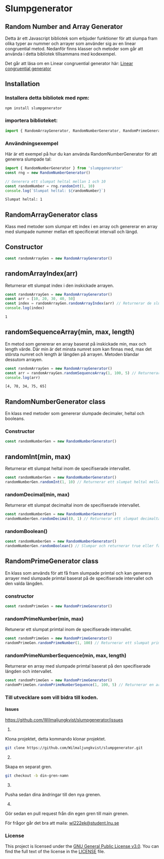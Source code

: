 # Slumpgenerator
## Random Number and Array Generator

Detta är ett Javascript bibliotek som erbjuder funktioner för att slumpa fram olika typer av nummer och arrayer som använder sig av en linear congruential metod. Nedanför finns klasser och metoder som går att använda i detta bibliotek tillsammans med kodexempel.

Det går att läsa om en Linear congruential generator här:
[Linear congruential generator](https://en.wikipedia.org/wiki/Linear_congruential_generator)

## Installation

### Installera detta bibliotek med npm:

```bash
npm install slumpgenerator
```

### importera biblioteket:

```Javascript
import { RandomArrayGenerator, RandomNumberGenerator, RandomPrimeGenerator, LinearCongruentialGenerator } from 'slumpgenerator'
```

### Användningsexempel

Här är ett exempel på hur du kan använda RandomNumberGenerator för att generera slumpade tal:

```javascript
import { RandomNumberGenerator } from 'slumpgenerator'
const rng = new RandomNumberGenerator()

// Generera ett slumpat heltal mellan 1 och 10
const randomNumber = rng.randomInt(1, 10)
console.log(`Slumpat heltal: ${randomNumber}`)
```
```bash
Slumpat heltal: 1
```

## RandomArrayGenerator class
Klass med metoder som slumpar ett index i en array och genererar en array med slumpade nummer mellan ett specificerat intervall och längd.

## Constructor
```Javascript
const randomArrayGen = new RandomArrayGenerator()
```

## randomArrayIndex(arr)
Returnerar ett slumpat index i den inskickade arrayen. 

```Javascript
const randomArrayGen = new RandomArrayGenerator()
const arr = [10, 20, 30, 40, 50]
const index = randomArrayGen.randomArrayIndex(arr) // Returnerar de slumpade index från arrayen.
console.log(index)
```
```bash
1
```

## randomSequenceArray(min, max, length)
En metod som genererar en array baserat på inskickade min, max och length värde. Där min är det minsta numret som kan finnas med, max det största numret och length är längden på arrayen. Metoden blandar dessutom arrayen.

```Javascript
const randomArrayGen = new RandomArrayGenerator()
const arr = randomArrayGen.randomSequenceArray(1, 100, 5) // Returnerar en array som innehåller 5 nummer mellan 1-100.
console.log(arr)
```
```bash
[4, 78, 34, 75, 65]
```

## RandomNumberGenerator class
En klass med metoder som genererar slumpade decimaler, heltal och booleans.

### Constructor 
```Javascript
const randomNumberGen = new RandomNumberGenerator()
```

## randomInt(min, max)
Returnerar ett slumpat heltal inom de specifiserade intervallet.
```Javascript
const randomNumberGen = new RandomNumberGenerator()
randomNumberGen.randomInt(1, 10) // Returnerar ett slumpat heltal mellan 1-10.
```

### randomDecimal(min, max)
Returnerar ett slumpat decimaltal inom de specifiserade intervallet.
```Javascript
const randomNumberGen = new RandomNumberGenerator()
randomNumberGen.randomDecimal(0, 1) // Returnerar ett slumpat decimaltal mellan 0-1.
```

### randomBoolean()
```Javascript
const randomNumberGen = new RandomNumberGenerator()
randomNumberGen.randomBoolean() // Slumpar och returnerar true eller false.
```

## RandomPrimeGenerator class
En klass som används för att få fram slumpade primtal och kan generera arrayer med slumpade primtal baserat på de specifiserade intervallet och den valda längden.

### constructor
```Javascript
const randomPrimeGen = new RandomPrimeGenerator()
```

### randomPrimeNumber(min, max)
Retunerar ett slumpat primtal inom de specifiserade intervallet.

```Javascript
const randomPrimeGen = new RandomPrimeGenerator()
randomPrimeGen.randomPrimeNumber(1, 100) // Returnerar ett slumpat primtal mellan 1-100
```

### randomPrimeNumberSequence(min, max, length)
Returnerar en array med slumpade primtal baserat på den specifiserade längden och intervallet.

```Javascript
const randomPrimeGen = new RandomPrimeGenerator()
randomPrimeGen.randomPrimeNumberSequence(1, 100, 5) // Returnerar en array med 5 primtal och primtalen är mellan 1-100.
```

### Till utvecklare som vill bidra till koden.

#### Issues
https://github.com/Wilmaljungkvist/slumpgenerator/issues

1. 
Klona projektet, detta kommando klonar projektet.
```bash
git clone https://github.com/Wilmaljungkvist/slumpgenerator.git 
```
2. 
Skapa en separat gren.
```bash
git checkout -b din-gren-namn
```

3. 
Pusha sedan dina ändringar till den nya grenen.

4. 
Gör sedan en pull request från din egen gren till main grenen. 

För frågor går det bra att maila:
wl222ek@student.lnu.se

### License

This project is licensed under the [GNU General Public License v3.0](LICENSE). You can find the full text of the license in the [LICENSE](LICENSE.txt) file.